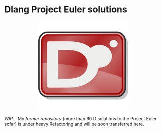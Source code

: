 # Dlang Project Euler solutions

<p align="center"><img src="logo.png"></p>

*WIP*... My _former repository_ (more than 60 D solutions to the Project Euler sofar) is under heavy Refactoring and will be soon transferred here.
